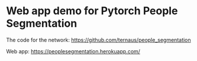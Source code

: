 # Web app demo for Pytorch People Segmentation

The code for the network: https://github.com/ternaus/people_segmentation

Web app: https://peoplesegmentation.herokuapp.com/
